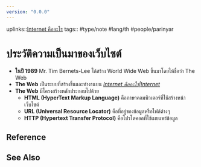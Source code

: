 ```yaml
---
version: "0.0.0"
---
```

uplinks::[Internet คืออะไร](./Internet%20คืออะไร.md)
tags:: #type/note #lang/th #people/parinyar 
# ประวัติความเป็นมาของเว็บไซต์
- **ในปี 1989** Mr. Tim Bernets-Lee ได้สร้าง World Wide Web ขึ้นมาโดยให้ชื่อว่า The Web
- **The Web** เป็นระบบที่สร้างขึ้นและทำงานบน *[Internet คืออะไร|Internet](./Internet%20คืออะไร|Internet.md)*
- **The Web** มีโครงสร้างหลักประกอบไปด้วย
	- **HTML (HyperText Markup Language)** คือภาษาคอมพิวเตอร์ที่ใช้สร้างหน้าเว็บไซต์
	- **URL (Universal Resource Locator)** คือที่อยู่ของข้อมูลหรือไฟล์ต่างๆ
	- **HTTP (Hypertext Transfer Protocol)** คือโปรโตคอลที่ใช้เผยแพร่ข้อมูล

## Reference

## See Also